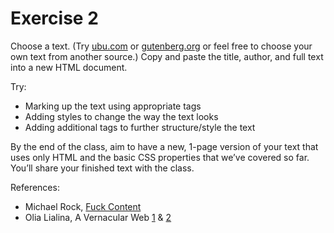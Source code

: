 # Exercise 2

Choose a text. (Try [ubu.com](http://ubu.com) or [gutenberg.org](https://www.gutenberg.org) or feel free to choose your own text from another source.) Copy and paste the title, author, and full text into a new HTML document.

Try:
- Marking up the text using appropriate tags
- Adding styles to change the way the text looks
- Adding additional tags to further structure/style the text

By the end of the class, aim to have a new, 1-page version of your text that uses only HTML and the basic CSS properties that we’ve covered so far. You’ll share your finished text with the class.

References:
- Michael Rock, [Fuck Content](http://2x4.org/ideas/2/fuck-content/)
- Olia Lialina, A Vernacular Web [1](http://art.teleportacia.org/observation/vernacular/) & [2](http://contemporary-home-computing.org/vernacular-web-2/)